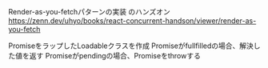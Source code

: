 Render-as-you-fetchパターンの実装
のハンズオン
https://zenn.dev/uhyo/books/react-concurrent-handson/viewer/render-as-you-fetch

PromiseをラップしたLoadableクラスを作成
Promiseがfullfilledの場合、解決した値を返す
Promiseがpendingの場合、Promiseをthrowする



